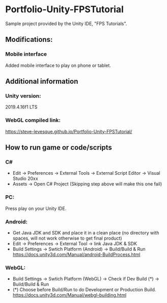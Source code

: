 # Portfolio-Unity-FPSTutorial

Sample project provided by the Unity IDE, "FPS Tutorials".

## Modifications:
### Mobile interface
Added mobile interface to play on phone or tablet.

## Additional information
### Unity version:
2019.4.16f1 LTS
### WebGL compiled link: 
https://steve-levesque.github.io/Portfolio-Unity-FPSTutorial/

## How to run game or code/scripts
### C#
- Edit -> Preferences -> External Tools -> External Script Editor -> Visual Studio 20xx
- Assets -> Open C# Project (Skipping step above will make this one fail)
### PC:
Press play on your Unity IDE.
### Android:
- Get Java JDK and SDK and place it in a clean place (no directory with spaces, will not work otherwise to get final product)
- Edit -> Preferences -> External Tool -> link Java JDK & SDK
- Build Settings -> Swtich Platform (Android) -> Build/Build & Run
https://docs.unity3d.com/Manual/android-BuildProcess.html
### WebGL:
- Build Settings -> Swtich Platform (WebGL) -> Check if Dev Build (*) -> Build/Build & Run
- (*) Choose before Build/Run to do Development or Production Build.
https://docs.unity3d.com/Manual/webgl-building.html
